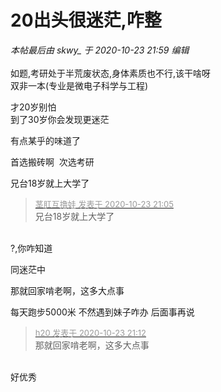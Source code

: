 # 20出头很迷茫,咋整


<i class="pstatus"> 本帖最后由 skwy_ 于 2020-10-23 21:59 编辑 </i><br />
<br />
如题,考研处于半荒废状态,身体素质也不行,该干啥呀<br />
双非一本(专业是微电子科学与工程)

才20岁别怕<br />
到了30岁你会发现更迷茫<img src="static/image/smiley/default/lol.gif" smilieid="12" border="0" alt="" /><img id="aimg_OE42e" onclick="zoom(this, this.src, 0, 0, 0)" class="zoom" src="https://cdn.jsdelivr.net/gh/hishis/forum-master/public/images/patch.gif" onmouseover="img_onmouseoverfunc(this)" onload="thumbImg(this)" border="0" alt="" />

有点某乎的味道了

首选搬砖啊&nbsp;&nbsp;次选考研

兄台18岁就上大学了<img src="static/image/smiley/yct/009.gif" smilieid="44" border="0" alt="" /><br />


<div class="quote"><blockquote><font size="2"><a href="https://www.hostloc.com/forum.php?mod=redirect&amp;goto=findpost&amp;pid=9343235&amp;ptid=757771" target="_blank"><font color="#999999">茎肛互撸娃 发表于 2020-10-23 21:05</font></a></font><br />
兄台18岁就上大学了</blockquote></div><br />
?,你咋知道

同迷茫中

那就回家啃老啊，这多大点事

每天跑步5000米 不然遇到妹子咋办 后面事再说

<div class="quote"><blockquote><font size="2"><a href="https://www.hostloc.com/forum.php?mod=redirect&amp;goto=findpost&amp;pid=9343286&amp;ptid=757771" target="_blank"><font color="#999999">h20 发表于 2020-10-23 21:12</font></a></font><br />
那就回家啃老啊，这多大点事</blockquote></div><br />
好优秀

